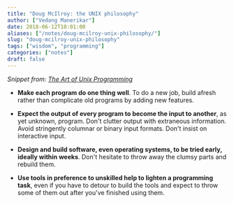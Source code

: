 ```yaml
---
title: "Doug McIlroy: the UNIX philosophy"
author: ["Vedang Manerikar"]
date: 2018-06-12T10:01:00
aliases: ["/notes/doug-mcilroy-unix-philosophy/"]
slug: "doug-mcilroy-unix-philosophy"
tags: ["wisdom", "programming"]
categories: ["notes"]
draft: false
---
```


_Snippet from: [The Art of Unix Programming](https://homepage.cs.uri.edu/~thenry/resources/unix_art/ch01s06.html)_

-   **Make each program do one thing well**. To do a new job, build afresh rather than complicate old programs by adding new features.

-   **Expect the output of every program to become the input to another**, as yet unknown, program. Don't clutter output with extraneous information. Avoid stringently columnar or binary input formats. Don't insist on interactive input.

-   **Design and build software, even operating systems, to be tried early, ideally within weeks**. Don't hesitate to throw away the clumsy parts and rebuild them.

-   **Use tools in preference to unskilled help to lighten a programming task**, even if you have to detour to build the tools and expect to throw some of them out after you've finished using them.

